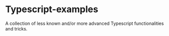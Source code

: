 # Typescript-examples

A collection of less known and/or more advanced Typescript functionalities and tricks.

